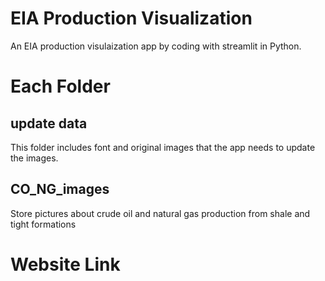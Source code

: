 # EIA Production Visualization
An EIA production visulaization app by coding with streamlit in Python.

# Each Folder
## update data
This folder includes font and original images that the app needs to update the images.  

## CO_NG_images
Store pictures about crude oil and natural gas production from shale and tight formations

# Website Link
